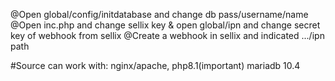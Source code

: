 @Open global/config/initdatabase and change db pass/username/name
@Open inc.php and change sellix key & open global/ipn and change secret key of webhook from sellix
@Create a webhook in sellix and indicated .../ipn path

#Source can work with: nginx/apache, php8.1(important) mariadb 10.4

